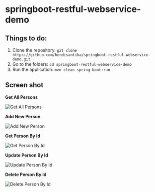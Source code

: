 # springboot-restful-webservice-demo

## Things to do:
1. Clone the repository:
    `git clone https://github.com/hendisantika/springboot-restful-webservice-demo.git`
2. Go to the folders: `cd springboot-restful-webservice-demo`
3. Run the application: `mvn clean spring-boot:run`

## Screen shot

**Get All Persons**   

![Get All Persons](img/getAllPerson.png "Get All Persons")

**Add New Person**

![Add New Person](img/addPerson.png "Add New Person")

**Get Person By Id**

![Get Person By Id](img/getPersonById.png "Get Person By Id")

**Update Person By Id**

![Update Person By Id](img/updatePerson.png "Update Person By Id")

**Delete Person By Id**

![Delete Person By Id](img/deleteById.png "Delete Person By Id")

